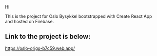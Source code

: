 Hi

This is the project for Oslo Bysykkel bootstrapped with Create React App and hosted on Firebase.

## Link to the project is below:

https://oslo-origo-b7c59.web.app/